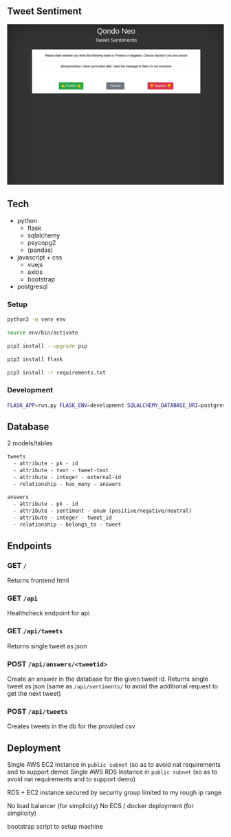 Tweet Sentiment
---

![Screenshot](docs/screenshot.png)

## Tech

- python
  - flask
  - sqlalchemy
  - psycopg2
  - (pandas)
- javascript + css
  - vuejs
  - axios
  - bootstrap
- postgresql

### Setup

```bash
python3 -m venv env
```

```bash
source env/bin/activate
```

```bash
pip3 install --upgrade pip
```

```bash
pip3 install flask
```

```bash
pip3 install -r requirements.txt
```

### Development

```bash
FLASK_APP=run.py FLASK_ENV=development SQLALCHEMY_DATABASE_URI=postgresql://u:p@host:5432/qondo_neo flask run
```

## Database

2 models/tables

```
tweets
  - attribute - pk - id
  - attribute - text - tweet-text
  - attribute - integer - external-id
  - relationship - has_many - answers
```

```
answers
  - attribute - pk - id
  - attribute - sentiment - enum (positive/negative/neutral)
  - attribute - integer - tweet_id
  - relationship - belongs_to - tweet
```

## Endpoints

### GET `/`

Returns frontend html

### GET `/api`

Healthcheck endpoint for api

### GET `/api/tweets`

Returns single tweet as json

### POST `/api/answers/<tweetid>`

Create an answer in the database for the given tweet id.
Returns single tweet as json (same as `/api/sentiments/` to avoid the additional request to get the next tweet)

### POST `/api/tweets`

Creates tweets in the db for the provided csv

## Deployment

Single AWS EC2 Instance in `public subnet` (so as to avoid nat requirements and to support demo)
Single AWS RDS Instance in `public subnet` (so as to avoid nat requirements and to support demo)

RDS + EC2 instance secured by security group limited to my rough ip range

No load balancer (for simplicity)
No ECS / docker deployment (for simplicity)

bootstrap script to setup machine
